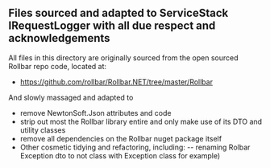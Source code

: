 ﻿
## Files sourced and adapted to ServiceStack IRequestLogger with all due respect and acknowledgements

All files in this directory are originally sourced from the open sourced Rollbar repo code, located at:

- https://github.com/rollbar/Rollbar.NET/tree/master/Rollbar

And slowly massaged and adapted to 

- remove NewtonSoft.Json attributes and code
- strip out most the Rollbar library entire and only make use of its DTO and utility classes
- remove all dependencies on the Rollbar nuget package itself
- Other cosmetic tidying and refactoring, including:
-- renaming Rolbar Exception dto to not class with Exception class for example)
